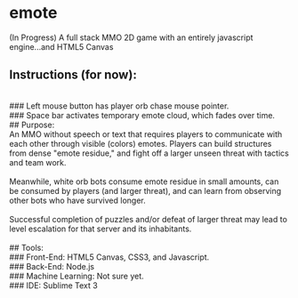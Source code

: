 # emote
(In Progress) A full stack MMO 2D game with an entirely javascript engine...and HTML5 Canvas
<br/>
## Instructions (for now):
<br/>
### Left mouse button has player orb chase mouse pointer.
<br/>
### Space bar activates temporary emote cloud, which fades over time.
<br/>
## Purpose:
<br/>
An MMO without speech or text that requires players to communicate with each other 
through visible (colors) emotes. Players can build structures from dense "emote residue," 
and fight off a larger unseen threat with tactics and team work.
<br/>
<br/>
Meanwhile, white orb bots consume emote residue in small amounts, can be consumed by 
players (and larger threat), and can learn from observing other bots who have survived longer.
<br/>
<br/>
Successful completion of puzzles and/or defeat of larger threat may lead to level escalation for
that server and its inhabitants.
<br/>
<br/>
## Tools:
<br/>
### Front-End: HTML5 Canvas, CSS3, and Javascript.
<br/>
### Back-End: Node.js
<br/>
### Machine Learning: Not sure yet.
<br/>
### IDE: Sublime Text 3